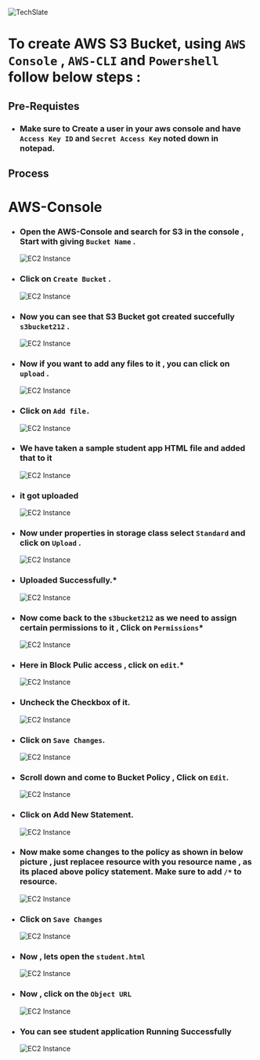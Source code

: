 ![TechSlate](../global/images/ts.png)

# To create AWS S3 Bucket, using ```AWS Console``` , ```AWS-CLI``` and  ```Powershell``` follow below steps :

## Pre-Requistes

- ### Make sure to Create a user in your aws console and have ```Access Key ID``` and ```Secret Access Key``` noted down in notepad.

## Process

# **AWS-Console**

- ### **Open the AWS-Console and search for S3 in the console , Start with giving ```Bucket Name```** .

  ![EC2 Instance](images/creates3.png)

- ### **Click on ``Create Bucket``** .

  ![EC2 Instance](images/CLICK.png)

- ### **Now you can see that S3 Bucket got created succefully ``s3bucket212``** .

  ![EC2 Instance](images/created.png)

- ### **Now if you want to add any files to it , you can click on ```upload``` .**

  ![EC2 Instance](images/upload.png)

- ### **Click on ``Add file.``**

  ![EC2 Instance](images/addfile.png)

- ### **We have taken a sample student app HTML file and added that to it**

  ![EC2 Instance](images/addfile.png)

- ### **it got uploaded**

  ![EC2 Instance](images/uploaded.png)

- ### **Now under properties in storage class select ``Standard`` and click on ``Upload``** .

  ![EC2 Instance](images/stand.png)

- ### **Uploaded Successfully.***

  ![EC2 Instance](images/upd.png)

- ### **Now come back to the ``s3bucket212`` as we need to assign certain permissions to it , Click on ``Permissions``***

  ![EC2 Instance](images/per.png)

- ### **Here in Block Pulic access , click on ```edit```.***

  ![EC2 Instance](images/edit.png)

- ### **Uncheck the Checkbox of it.**

  ![EC2 Instance](images/uncheck.png)

- ### **Click on ``Save Changes``.**

  ![EC2 Instance](images/save.png)

- ### **Scroll down and come to Bucket Policy , Click on ``Edit``.**

  ![EC2 Instance](images/buck-pol.png)

- ### **Click on Add New Statement.**

  ![EC2 Instance](images/policy.png)

- ### **Now make some changes to the policy as shown in below picture , just replacee resource with you resource name , as its placed above policy statement. Make sure to add ```/*``` to resource.**

  ![EC2 Instance](images/added.png)

- ### **Click on ```Save Changes```**

  ![EC2 Instance](images/savechanges.png)


- ### **Now , lets open the ``student.html``**

  ![EC2 Instance](images/last.png)


- ### **Now , click on the ```Object URL```**

  ![EC2 Instance](images/URL.png)

- ### **You can see student application Running Successfully**

  ![EC2 Instance](images/Stu-app.png)
